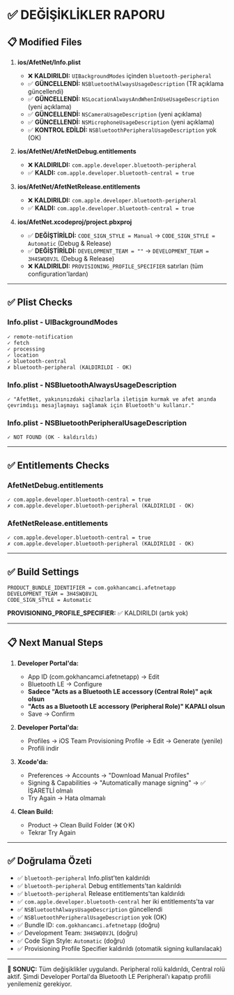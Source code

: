 # ✅ DEĞİŞİKLİKLER RAPORU

## 📋 Modified Files

1. **ios/AfetNet/Info.plist**
   - ❌ **KALDIRILDI:** `UIBackgroundModes` içinden `bluetooth-peripheral`
   - ✅ **GÜNCELLENDİ:** `NSBluetoothAlwaysUsageDescription` (TR açıklama güncellendi)
   - ✅ **GÜNCELLENDİ:** `NSLocationAlwaysAndWhenInUseUsageDescription` (yeni açıklama)
   - ✅ **GÜNCELLENDİ:** `NSCameraUsageDescription` (yeni açıklama)
   - ✅ **GÜNCELLENDİ:** `NSMicrophoneUsageDescription` (yeni açıklama)
   - ✅ **KONTROL EDİLDİ:** `NSBluetoothPeripheralUsageDescription` yok (OK)

2. **ios/AfetNet/AfetNetDebug.entitlements**
   - ❌ **KALDIRILDI:** `com.apple.developer.bluetooth-peripheral`
   - ✅ **KALDI:** `com.apple.developer.bluetooth-central = true`

3. **ios/AfetNet/AfetNetRelease.entitlements**
   - ❌ **KALDIRILDI:** `com.apple.developer.bluetooth-peripheral`
   - ✅ **KALDI:** `com.apple.developer.bluetooth-central = true`

4. **ios/AfetNet.xcodeproj/project.pbxproj**
   - ✅ **DEĞİŞTİRİLDİ:** `CODE_SIGN_STYLE = Manual` → `CODE_SIGN_STYLE = Automatic` (Debug & Release)
   - ✅ **DEĞİŞTİRİLDİ:** `DEVELOPMENT_TEAM = ""` → `DEVELOPMENT_TEAM = 3H4SWQ8VJL` (Debug & Release)
   - ❌ **KALDIRILDI:** `PROVISIONING_PROFILE_SPECIFIER` satırları (tüm configuration'lardan)

---

## ✅ Plist Checks

### Info.plist - UIBackgroundModes
```
✓ remote-notification
✓ fetch
✓ processing
✓ location
✓ bluetooth-central
✗ bluetooth-peripheral (KALDIRILDI - OK)
```

### Info.plist - NSBluetoothAlwaysUsageDescription
```
✓ "AfetNet, yakınınızdaki cihazlarla iletişim kurmak ve afet anında çevrimdışı mesajlaşmayı sağlamak için Bluetooth'u kullanır."
```

### Info.plist - NSBluetoothPeripheralUsageDescription
```
✓ NOT FOUND (OK - kaldırıldı)
```

---

## ✅ Entitlements Checks

### AfetNetDebug.entitlements
```
✓ com.apple.developer.bluetooth-central = true
✗ com.apple.developer.bluetooth-peripheral (KALDIRILDI - OK)
```

### AfetNetRelease.entitlements
```
✓ com.apple.developer.bluetooth-central = true
✗ com.apple.developer.bluetooth-peripheral (KALDIRILDI - OK)
```

---

## ✅ Build Settings

```
PRODUCT_BUNDLE_IDENTIFIER = com.gokhancamci.afetnetapp
DEVELOPMENT_TEAM = 3H4SWQ8VJL
CODE_SIGN_STYLE = Automatic
```

**PROVISIONING_PROFILE_SPECIFIER:** ✅ KALDIRILDI (artık yok)

---

## 📋 Next Manual Steps

1. **Developer Portal'da:**
   - App ID (com.gokhancamci.afetnetapp) → Edit
   - Bluetooth LE → Configure
   - **Sadece "Acts as a Bluetooth LE accessory (Central Role)" açık olsun**
   - **"Acts as a Bluetooth LE accessory (Peripheral Role)" KAPALI olsun**
   - Save → Confirm

2. **Developer Portal'da:**
   - Profiles → iOS Team Provisioning Profile → Edit → Generate (yenile)
   - Profili indir

3. **Xcode'da:**
   - Preferences → Accounts → "Download Manual Profiles"
   - Signing & Capabilities → "Automatically manage signing" → ✅ İŞARETLİ olmalı
   - Try Again → Hata olmamalı

4. **Clean Build:**
   - Product → Clean Build Folder (⌘⇧K)
   - Tekrar Try Again

---

## ✅ Doğrulama Özeti

- ✅ `bluetooth-peripheral` Info.plist'ten kaldırıldı
- ✅ `bluetooth-peripheral` Debug entitlements'tan kaldırıldı
- ✅ `bluetooth-peripheral` Release entitlements'tan kaldırıldı
- ✅ `com.apple.developer.bluetooth-central` her iki entitlements'ta var
- ✅ `NSBluetoothAlwaysUsageDescription` güncellendi
- ✅ `NSBluetoothPeripheralUsageDescription` yok (OK)
- ✅ Bundle ID: `com.gokhancamci.afetnetapp` (doğru)
- ✅ Development Team: `3H4SWQ8VJL` (doğru)
- ✅ Code Sign Style: `Automatic` (doğru)
- ✅ Provisioning Profile Specifier kaldırıldı (otomatik signing kullanılacak)

---

**🎯 SONUÇ:** Tüm değişiklikler uygulandı. Peripheral rolü kaldırıldı, Central rolü aktif. Şimdi Developer Portal'da Bluetooth LE Peripheral'ı kapatıp profili yenilemeniz gerekiyor.




